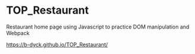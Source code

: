 # TOP_Restaurant
Restaurant home page using Javascript to practice DOM manipulation and Webpack

https://b-dyck.github.io/TOP_Restaurant/
